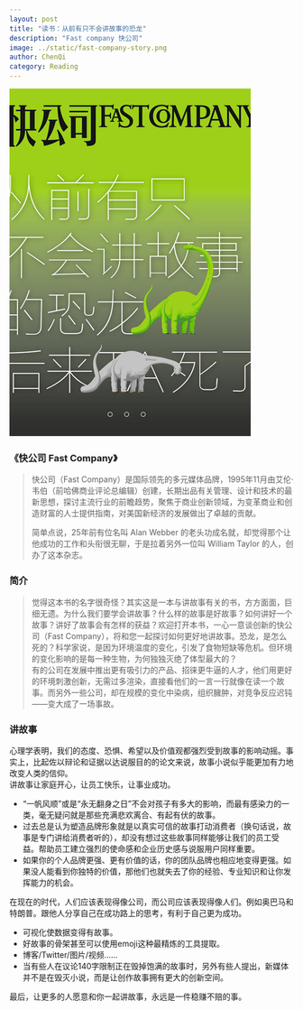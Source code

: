 ```yaml
---
layout: post
title: "读书：从前有只不会讲故事的恐龙"
description: "Fast company 快公司"
image: ../static/fast-company-story.png
author: ChenQi
category: Reading
---
```


![从前有只不会讲故事的恐龙后来TA死了](../static/fast-company-story.png)

### 《快公司 Fast Company》

> 快公司（Fast Company）是国际领先的多元媒体品牌，1995年11月由艾伦·韦伯（前哈佛商业评论总编辑）创建，长期出品有关管理、设计和技术的最新思想，探讨主流行业的前瞻趋势，聚焦于商业创新领域，为变革商业和创造财富的人士提供指南，对美国新经济的发展做出了卓越的贡献。
>
> 简单点说，25年前有位名叫 Alan Webber 的老头功成名就，却觉得那个让他成功的工作和头衔很无聊，于是拉着另外一位叫 William Taylor 的人，创办了这本杂志。

### 简介

> 觉得这本书的名字很奇怪？其实这是一本与讲故事有关的书，方方面面，巨细无遗。为什么我们要学会讲故事？什么样的故事是好故事？如何讲好一个故事？讲好了故事会有怎样的获益？欢迎打开本书，一心一意谈创新的快公司（Fast Company），将和您一起探讨如何更好地讲故事。恐龙，是怎么死的？科学家说，是因为环境温度的变化，引发了食物短缺等危机。但环境的变化影响的是每一种生物，为何独独灭绝了体型最大的？  
有的公司在发展中推出更有吸引力的产品、招徕更牛逼的人才，他们用更好的环境刺激创新，无需过多渲染，直接看他们的一言一行就像在读一个故事。而另外一些公司，却在规模的变化中染病，组织臃肿，对竞争反应迟钝——变大成了一场事故。

### 讲故事

心理学表明，我们的态度、恐惧、希望以及价值观都强烈受到故事的影响动摇。事实上，比起佐以辩论和证据以达说服目的的论文来说，故事小说似乎能更加有力地改变人类的信仰。  
讲故事让家庭开心，让员工快乐，让事业成功。

+ “一帆风顺”或是“永无翻身之日”不会对孩子有多大的影响，而最有感染力的一类，毫无疑问就是那些充满悲欢离合、有起有伏的故事。
+ 过去总是认为塑造品牌形象就是以真实可信的故事打动消费者（换句话说，故事是专门讲给消费者听的），却没有想过这些故事同样能够让我们的员工受益。帮助员工建立强烈的使命感和企业历史感与说服用户同样重要。
+ 如果你的个人品牌更强、更有价值的话，你的团队品牌也相应地变得更强。如果没人能看到你独特的价值，那他们也就失去了你的经验、专业知识和让你发挥能力的机会。

在现在的时代，人们应该表现得像公司，而公司应该表现得像人们。例如奥巴马和特朗普。跟他人分享自己在成功路上的思考，有利于自己更为成功。

+ 可视化使数据变得有故事。
+ 好故事的骨架甚至可以使用emoji这种最精炼的工具提取。
+ 博客/Twitter/图片/视频……
+ 当有些人在议论140字限制正在毁掉饱满的故事时，另外有些人提出，新媒体并不是在毁灭小说，而是让创作故事拥有更大的创新空间。

最后，让更多的人愿意和你一起讲故事，永远是一件稳赚不赔的事。
